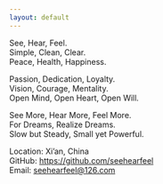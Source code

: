 ```yaml
---
layout: default
---
```


See, Hear, Feel.   
Simple, Clean, Clear.   
Peace, Health, Happiness.

Passion, Dedication, Loyalty.   
Vision, Courage, Mentality.   
Open Mind, Open Heart, Open Will.

See More, Hear More, Feel More.   
For Dreams, Realize Dreams.   
Slow but Steady, Small yet Powerful.

Location: Xi’an, China   
GitHub: <https://github.com/seehearfeel>   
Email: <seehearfeel@126.com>

